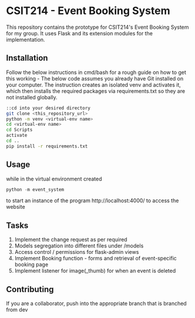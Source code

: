 # CSIT214 - Event Booking System

This repository contains the prototype for CSIT214's Event Booking System for my group. It uses Flask and its extension modules for the implementation.

## Installation

Follow the below instructions in cmd/bash for a rough guide on how to get this working - The below code assumes you already have Git installed on your computer. The instruction creates an isolated venv and activates it, which then installs the required packages via requirements.txt so they are not installed globally.
```bash
::cd into your desired directory
git clone <this_repository_url>
python -m venv <virtual-env name>
cd <virtual-env name>
cd Scripts
activate
cd ..
pip install -r requirements.txt
```

## Usage
while in the virtual environment created
```python
python -m event_system
```
to start an instance of the program
http://localhost:4000/ to access the website


## Tasks
1. Implement the change request as per required
2. Models segregation into different files under /models
3. Access control / permissions for flask-admin views
4. Implement Booking function - forms and retrieval of event-specific booking page
5. Implement listener for image(_thumb) for when an event is deleted


## Contributing
If you are a collaborator, push into the appropriate branch that is branched from dev